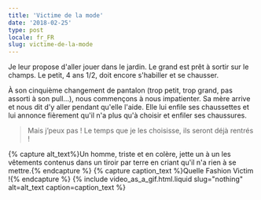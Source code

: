 ```yaml
---
title: 'Victime de la mode'
date: '2018-02-25'
type: post
locale: fr_FR
slug: victime-de-la-mode
---
```


Je leur propose d'aller jouer dans le jardin. Le grand est prêt à sortir sur le champs. Le petit, 4 ans 1/2, doit encore s'habiller et se chausser.

<!-- more -->

À son cinquième changement de pantalon (trop petit, trop grand, pas assorti à son pull…), nous commençons à nous impatienter. Sa mère arrive et nous dit d'y aller pendant qu'elle l'aide. Elle lui enfile ses chaussettes et lui annonce fièrement qu'il n'a plus qu'à choisir et enfiler ses chaussures.

> Mais j’peux pas ! Le temps que je les choisisse, ils seront déjà rentrés !

{% capture alt_text%}Un homme, triste et en colère, jette un à un les vêtements contenus dans un tiroir par terre en criant qu'il n'a rien à se mettre.{% endcapture %}
{% capture caption_text %}Quelle <span lang="en">Fashion Victim</span> !{% endcapture %}
{% include video_as_a_gif.html.liquid
slug="nothing"
alt=alt_text
caption=caption_text
%}
